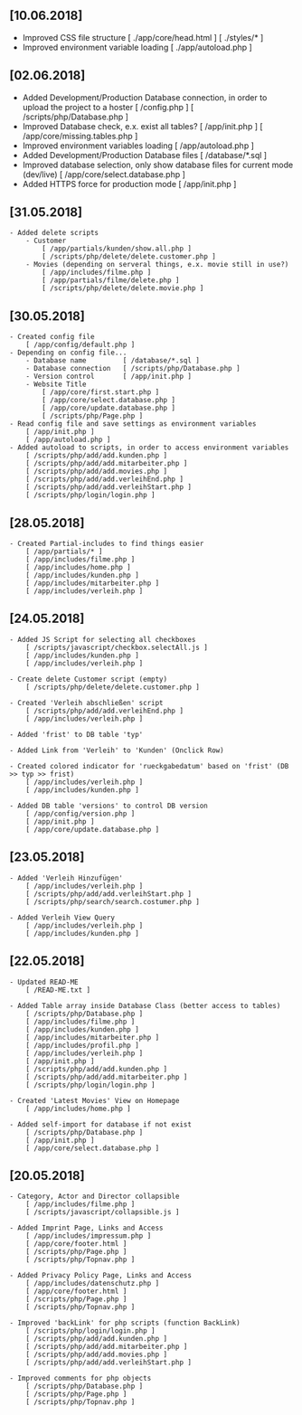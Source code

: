 ## [10.06.2018] ##
* Improved CSS file structure
    [ ./app/core/head.html ]
    [ ./styles/* ]
* Improved environment variable loading
    [ ./app/autoload.php ]

## [02.06.2018]
* Added Development/Production Database connection, in order to upload the project to a hoster
    [ /config.php ]
    [ /scripts/php/Database.php ]
* Improved Database check, e.x. exist all tables?
    [ /app/init.php ]
    [ /app/core/missing.tables.php ]
* Improved environment variables loading
    [ /app/autoload.php ]
* Added Development/Production Database files
    [ /database/*.sql ]
* Improved database selection, only show database files for current mode (dev/live)
    [ /app/core/select.database.php ]
* Added HTTPS force for production mode
    [ /app/init.php ]

## [31.05.2018]
    - Added delete scripts
        - Customer
            [ /app/partials/kunden/show.all.php ]
            [ /scripts/php/delete/delete.customer.php ]
        - Movies (depending on serveral things, e.x. movie still in use?)
            [ /app/includes/filme.php ]
            [ /app/partials/filme/delete.php ]
            [ /scripts/php/delete/delete.movie.php ]

## [30.05.2018]
    - Created config file
        [ /app/config/default.php ]
    - Depending on config file...
        - Database name         [ /database/*.sql ]
        - Database connection   [ /scripts/php/Database.php ]
        - Version control       [ /app/init.php ]
        - Website Title
            [ /app/core/first.start.php ]
            [ /app/core/select.database.php ]
            [ /app/core/update.database.php ]
            [ /scripts/php/Page.php ]
    - Read config file and save settings as environment variables
        [ /app/init.php ]
        [ /app/autoload.php ]
    - Added autoload to scripts, in order to access environment variables
        [ /scripts/php/add/add.kunden.php ]
        [ /scripts/php/add/add.mitarbeiter.php ]
        [ /scripts/php/add/add.movies.php ]
        [ /scripts/php/add/add.verleihEnd.php ]
        [ /scripts/php/add/add.verleihStart.php ]
        [ /scripts/php/login/login.php ]

## [28.05.2018]
    - Created Partial-includes to find things easier
        [ /app/partials/* ]
        [ /app/includes/filme.php ]
        [ /app/includes/home.php ]
        [ /app/includes/kunden.php ]
        [ /app/includes/mitarbeiter.php ]
        [ /app/includes/verleih.php ]

## [24.05.2018]
    - Added JS Script for selecting all checkboxes
        [ /scripts/javascript/checkbox.selectAll.js ]
        [ /app/includes/kunden.php ]
        [ /app/includes/verleih.php ]

    - Create delete Customer script (empty)
        [ /scripts/php/delete/delete.customer.php ]

    - Created 'Verleih abschließen' script
        [ /scripts/php/add/add.verleihEnd.php ]
        [ /app/includes/verleih.php ]

    - Added 'frist' to DB table 'typ'

    - Added Link from 'Verleih' to 'Kunden' (Onclick Row)

    - Created colored indicator for 'rueckgabedatum' based on 'frist' (DB >> typ >> frist)
        [ /app/includes/verleih.php ]
        [ /app/includes/kunden.php ]

    - Added DB table 'versions' to control DB version
        [ /app/config/version.php ]
        [ /app/init.php ]
        [ /app/core/update.database.php ]

## [23.05.2018]
    - Added 'Verleih Hinzufügen'
        [ /app/includes/verleih.php ]
        [ /scripts/php/add/add.verleihStart.php ]
        [ /scripts/php/search/search.costumer.php ]

    - Added Verleih View Query
        [ /app/includes/verleih.php ]
        [ /app/includes/kunden.php ]

## [22.05.2018]
    - Updated READ-ME
		[ /READ-ME.txt ]

	- Added Table array inside Database Class (better access to tables)
		[ /scripts/php/Database.php ]
		[ /app/includes/filme.php ]
		[ /app/includes/kunden.php ]
		[ /app/includes/mitarbeiter.php ]
		[ /app/includes/profil.php ]
		[ /app/includes/verleih.php ]
		[ /app/init.php ]
		[ /scripts/php/add/add.kunden.php ]
		[ /scripts/php/add/add.mitarbeiter.php ]
		[ /scripts/php/login/login.php ]

	- Created 'Latest Movies' View on Homepage
		[ /app/includes/home.php ]

	- Added self-import for database if not exist
		[ /scripts/php/Database.php ]
		[ /app/init.php ]
		[ /app/core/select.database.php ]

## [20.05.2018]
    - Category, Actor and Director collapsible
        [ /app/includes/filme.php ]
        [ /scripts/javascript/collapsible.js ]

    - Added Imprint Page, Links and Access
        [ /app/includes/impressum.php ]
        [ /app/core/footer.html ]
        [ /scripts/php/Page.php ]
        [ /scripts/php/Topnav.php ]

    - Added Privacy Policy Page, Links and Access
        [ /app/includes/datenschutz.php ]
        [ /app/core/footer.html ]
        [ /scripts/php/Page.php ]
        [ /scripts/php/Topnav.php ]

    - Improved 'backLink' for php scripts (function BackLink)
        [ /scripts/php/login/login.php ]
        [ /scripts/php/add/add.kunden.php ]
        [ /scripts/php/add/add.mitarbeiter.php ]
        [ /scripts/php/add/add.movies.php ]
        [ /scripts/php/add/add.verleihStart.php ]

    - Improved comments for php objects
        [ /scripts/php/Database.php ]
        [ /scripts/php/Page.php ]
        [ /scripts/php/Topnav.php ]
